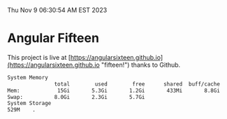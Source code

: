 Thu Nov  9 06:30:54 AM EST 2023

# Angular Fifteen


This project is live at [https://angularsixteen.github.io](https://angularsixteen.github.io "fifteen!") thanks to Github.

```bash
System Memory
               total        used        free      shared  buff/cache   available
Mem:            15Gi       5.3Gi       1.2Gi       433Mi       8.8Gi       9.2Gi
Swap:          8.0Gi       2.3Gi       5.7Gi
System Storage
529M	.
```
```bash

